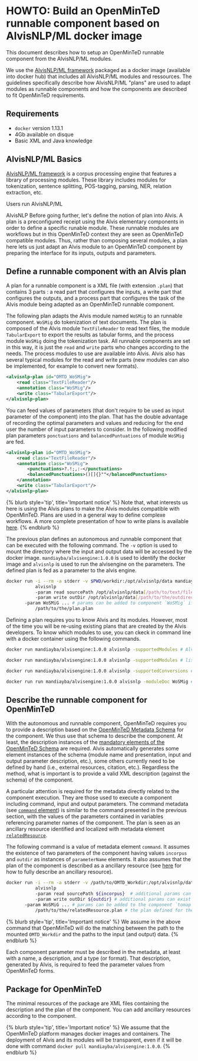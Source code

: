 


# HOWTO: Build an OpenMinTeD runnable component based on AlvisNLP/ML docker image

This document describes how to setup an OpenMinTeD runnable component from the AlvisNLP/ML modules.

We use the [AlvisNLP/ML framework](https://github.com/Bibliome/alvisnlp) packaged as a docker image (available into docker hub) that includes all AlvisNLP/ML modules and ressources. The guidelines specifically describe how AlvisNLP/ML "plans" are used to adapt modules as runnable components and how the components are described to fit OpenMinTeD requirements.

## Requirements

* `docker` version 1.13.1
* 4Gb available on disque
* Basic XML and Java knowledge

## AlvisNLP/ML Basics

[AlvisNLP/ML framework](https://github.com/Bibliome/alvisnlp) is a corpus processing engine that features a library of processing modules. These library includes modules for tokenization, sentence splitting, POS-tagging, parsing, NER, relation extraction, etc.

Users run AlvisNLP/ML 

AlvisNLP
Before going further, let's define the notion of plan into Alvis. A plan is a preconfigured receipt using the Alvis elementary components in order to define a specific runable module. These runnable modules are workflows but in this OpenMinTeD context they are seen as OpenMinTeD compatible modules. Thus, rather than composing several modules, a plan here lets us just adapt an Alvis module to an OpenMinTeD component by preparing the interface for its inputs, outputs and parameters.

## Define a runnable component with an Alvis plan
A plan for a runnable component is a XML file (with extension `.plan`) that contains 3 parts : a read part that configures the inputs, a write part that configures the outputs, and a process part that configures the task of the Alvis module being adapted as an OpenMinTeD runnable component.

The following plan adapts the Alvis module named `WoSMig` to an runnable component. `WoSMig` do tokenization of text documents. The plan is composed of the Alvis module `TextFileReader` to read text files, the module `TabularExport` to export the results as tabular forms, and the process module `WoSMig` doing the tokenization task. All runnable components are set in this way, it is just the `read` and `write` parts who changes according to the needs. The process modules to use are available into Alvis. Alvis also has several typical modules for the read and write parts (new modules can also be implemented, for example to convert new formats).
```xml
<alvisnlp-plan id="OMTD_WoSMig">
	<read class="TextFileReader"/>
	<annotation class="WoSMig"/>
	<write class="TabularExport"/>
</alvisnlp-plan>
```

You can feed values of parameters (that don't require to be used as input parameter of the component) into the plan. That has the double advantage of recording the optimal parameters and values and reducing for the end user the number of input parameters to consider. In the following modified plan parameters `ponctuations` and `balancedPuntuations` of module `WoSMig` are fed.
```xml
<alvisnlp-plan id="OMTD_WoSMig">
	<read class="TextFileReader"/>
	<annotation class="WoSMig">
  		<punctuations>?.!;,:-</punctuations>
  		<balancedPunctuations>()[]{}""</balancedPunctuations>
	</annotation>
	<write class="TabularExport"/>
</alvisnlp-plan>
```

{% blurb style='tip', title='Important notice' %}
Note that, what interests us here is using the Alvis plans to make the Alvis modules compatible with OpenMinTeD. Plans are used in a general way to define complexe workflows. A more complete presentation of how to write plans is available [here](https://github.com/Bibliome/alvisnlp/wiki/Writing-plans). 
{% endblurb %}

The previous plan defines an autonomous and runnable component that can be executed with the following command. The `-v` option is used to mount the directory where the input and output data will be accessed by the docker image. `mandiayba/alvisengine:1.0.0` is used to identify the docker image and `alvisnlp` is used to run the alvisengine on the parameters. The defined plan is fed as a parameter to the alvis engine.
```bash
docker run -i --rm -a stderr -v $PWD/workdir:/opt/alvisnlp/data mandiayba/alvisengine:1.0.0 
           alvisnlp
           -param read sourcePath /opt/alvisnlp/data[/path/to/text/files]  # `sourcePath` to locate input by component `TextFileReader`
           -param write outDir /opt/alvisnlp/data[/path/to/the/outdirectory/] # `outDir` to locate output by component `TabularExport` 
	   -param WoSMiG ... # params can be added to component `WoSMig` if needed
           /path/to/the/plan.plan
```

Defining a plan requires you to know Alvis and its modules. However, most of the time you will be re-using existing plans that are created by the Alvis developers. To know which modules to use, you can ckeck in command line with a docker container using the following commands.
```bash
docker run mandiayba/alvisengine:1.0.0 alvisnlp -supportedModules # Alvis general help

docker run mandiayba/alvisengine:1.0.0 alvisnlp -supportedModules # list modules, including some typical readers and writers

docker run mandiayba/alvisengine:1.0.0 alvisnlp -supportedConversions # list more complex converters

docker run run mandiayba/alvisengine:1.0.0 alvisnlp -moduleDoc WoSMig # a user-document of component named `WoSMig` 
```

## Describe the runnable component for OpenMinTeD
With the autonomous and runnable component, OpenMinTeD requires you to provide a description based on the [OpenMinTeD Metadata Schema](https://guidelines.openminted.eu/the_omtd-share_metadata_schema.html) for the component. We thus use that schema to describe the component. At least, the description instances of the [mandatory elements of the OpenMinTeD Schema](https://guidelines.openminted.eu/guidelines_for_providers_of_sw_resources/recommended_schema_for_sw_resources.html) are required. Alvis  automatically generates some element instances of the schema (module name and presentation, input and output parameter description, etc.), some others currently need to be defined by hand (i.e., external resources, citation, etc.). Regardless the method, what is important is to provide a valid XML description (against the schema) of the component.

A particular attention is required for the metadata directly related to the component execution. They are those used to execute a component including command, input and output parameters. The command metadata (see [`command` element](https://guidelines.openminted.eu/components_command.html)) is similar to the command presented in the previous section, with the values of the parameters contained in variables referencing parameter names of the component. The plan is seen as an ancillary resource identified and localized with metadata element [`relatedResource`](https://guidelines.openminted.eu/compoments_relatedResource.md). 

The following command is a value of metadata element `command`. It assumes the existence of two parameters of the component having values `incorpus` and `outdir` as instances of `parameterName` elements. It also assumes that the plan of the component is described as a ancillary resource (see [here](https://guidelines.openminted.eu/guidelines_for_providers_of_ancillary_resources/)  for how to fully describe an ancillary resource). 
```bash
docker run -i --rm -a stderr -v /path/to/OMTD_Workdir:/opt/alvisnlp/data mandiayba/alvisengine:1.0.0 
           alvisnlp
           -param read sourcePath ${incorpus}  # additional params can exist according to the component `read` 
           -param write outDir ${outdir} # additional params can exist according to the component  `write` 
	   -param WoSMiG ... # params can be added to the component `tomap` if required by the usage
           /path/to/the/relatedResource.plan # the plan defined for the module is provided as a related resource
```
{% blurb style='tip', title='Important notice' %}
We assume in the above command that OpenMinTeD will do the matching between the path to the mounted `OMTD_Workdir` and the paths to the input (and output) data.
{% endblurb %}

Each component parameter must be described in the metadata, at least with a name, a description, and a type (or format). That description, generated by Alvis, is required to feed the parameter values from OpenMinTeD forms.

## Package for OpenMinTeD
The minimal resources of the package are XML files containing the description and the plan of the component. You can add ancillary resources according to the component.

{% blurb style='tip', title='Important notice' %}
We assume that the OpenMinTeD platform manages docker images and containers. The deployment of Alvis and its modules will be transparent, even if it will be done with command `docker pull mandiayba/alvisengine:1.0.0`.
{% endblurb %}

